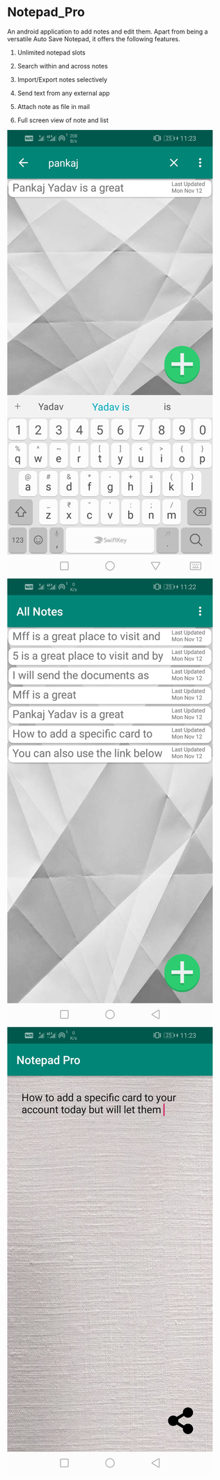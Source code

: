 # Notepad_Pro
An android application to add notes and edit them.
Apart from being a versatile Auto Save Notepad, it offers the following features.

1) Unlimited notepad slots

2) Search within and across notes

3) Import/Export notes selectively

4) Send text from any external app

5) Attach note as file in mail

6) Full screen view of note and list

<img src="search.jpg" width="400" height="700" style="width:auto; height:auto; width-max=100%;">
<img src="Main_screen.jpg" width="400" height="700" style="width:auto; height:auto; width-max=100%;">
<img src="notepad.jpg" width="400" height="700" style="width:auto; height:auto; width-max=100%;">


